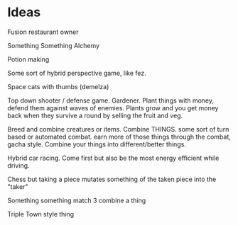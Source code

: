 # Ideas

Fusion restaurant owner

Something Something Alchemy

Potion making

Some sort of hybrid perspective game, like fez.

Space cats with thumbs (demelza)

Top down shooter / defense game. Gardener. Plant things with money, defend them against waves of enemies. Plants grow and you get money back when they survive a round by selling the fruit and veg.

Breed and combine creatures or items. Combine THINGS. some sort of turn based or automated combat. earn more of those things through the combat, gacha style. Combine your things into different/better things.

Hybrid car racing. Come first but also be the most energy efficient while driving.

Chess but taking a piece mutates something of the taken piece into the "taker"

Something something match 3 combine a thing

Triple Town style thing

